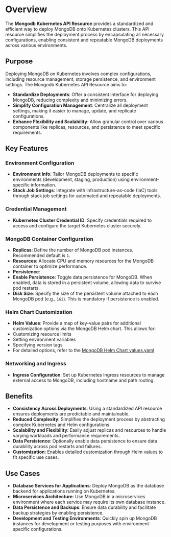 # Overview

The **Mongodb Kubernetes API Resource** provides a standardized and efficient way to deploy MongoDB onto Kubernetes clusters. This API resource simplifies the deployment process by encapsulating all necessary configurations, enabling consistent and repeatable MongoDB deployments across various environments.

## Purpose

Deploying MongoDB on Kubernetes involves complex configurations, including resource management, storage persistence, and environment settings. The Mongodb Kubernetes API Resource aims to:

- **Standardize Deployments**: Offer a consistent interface for deploying MongoDB, reducing complexity and minimizing errors.
- **Simplify Configuration Management**: Centralize all deployment settings, making it easier to manage, update, and replicate configurations.
- **Enhance Flexibility and Scalability**: Allow granular control over various components like replicas, resources, and persistence to meet specific requirements.

## Key Features

### Environment Configuration

- **Environment Info**: Tailor MongoDB deployments to specific environments (development, staging, production) using environment-specific information.
- **Stack Job Settings**: Integrate with infrastructure-as-code (IaC) tools through stack job settings for automated and repeatable deployments.

### Credential Management

- **Kubernetes Cluster Credential ID**: Specify credentials required to access and configure the target Kubernetes cluster securely.

### MongoDB Container Configuration

- **Replicas**: Define the number of MongoDB pod instances. Recommended default is `1`.
- **Resources**: Allocate CPU and memory resources for the MongoDB container to optimize performance.
- **Persistence**:
- **Enable Persistence**: Toggle data persistence for MongoDB. When enabled, data is stored in a persistent volume, allowing data to survive pod restarts.
- **Disk Size**: Specify the size of the persistent volume attached to each MongoDB pod (e.g., `1Gi`). This is mandatory if persistence is enabled.

### Helm Chart Customization

- **Helm Values**: Provide a map of key-value pairs for additional customization options via the MongoDB Helm chart. This allows for:
- Customizing resource limits
- Setting environment variables
- Specifying version tags
- For detailed options, refer to the [MongoDB Helm Chart values.yaml](https://artifacthub.io/packages/helm/bitnami/mongodb)

### Networking and Ingress

- **Ingress Configuration**: Set up Kubernetes Ingress resources to manage external access to MongoDB, including hostname and path routing.

## Benefits

- **Consistency Across Deployments**: Using a standardized API resource ensures deployments are predictable and maintainable.
- **Reduced Complexity**: Simplifies the deployment process by abstracting complex Kubernetes and Helm configurations.
- **Scalability and Flexibility**: Easily adjust replicas and resources to handle varying workloads and performance requirements.
- **Data Persistence**: Optionally enable data persistence to ensure data durability across pod restarts and failures.
- **Customization**: Enables detailed customization through Helm values to fit specific use cases.

## Use Cases

- **Database Services for Applications**: Deploy MongoDB as the database backend for applications running on Kubernetes.
- **Microservices Architecture**: Use MongoDB in a microservices environment where each service may require its own database instance.
- **Data Persistence and Backups**: Ensure data durability and facilitate backup strategies by enabling persistence.
- **Development and Testing Environments**: Quickly spin up MongoDB instances for development or testing purposes with environment-specific configurations.
